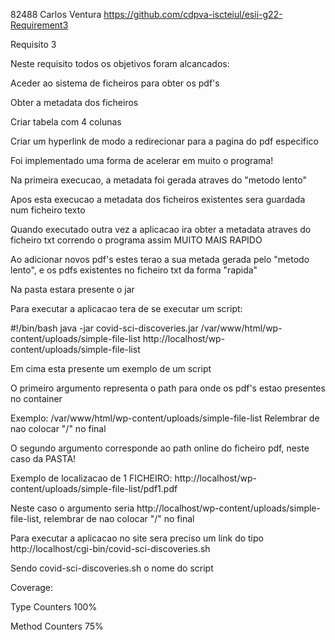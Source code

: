 82488 Carlos Ventura https://github.com/cdpva-iscteiul/esii-g22-Requirement3 

Requisito 3

Neste requisito todos os objetivos foram alcancados:

Aceder ao sistema de ficheiros para obter os pdf's

Obter a metadata dos ficheiros

Criar tabela com 4 colunas

Criar um hyperlink de modo a redirecionar para a pagina do pdf especifico

Foi implementado uma forma de acelerar em muito o programa!

Na primeira execucao, a metadata foi gerada atraves do "metodo lento"

Apos esta execucao a metadata dos ficheiros existentes sera guardada num ficheiro texto

Quando executado outra vez a aplicacao ira obter a metadata atraves do ficheiro txt correndo o programa assim MUITO MAIS RAPIDO

Ao adicionar novos pdf's estes terao a sua metada gerada pelo "metodo lento", e os pdfs existentes no ficheiro txt da forma "rapida"

Na pasta estara presente o jar

Para executar a aplicacao tera de se executar um script:

#!/bin/bash
java -jar covid-sci-discoveries.jar /var/www/html/wp-content/uploads/simple-file-list http://localhost/wp-content/uploads/simple-file-list

Em cima esta presente um exemplo de um script

O primeiro argumento representa o path para onde os pdf's estao presentes no container

Exemplo: /var/www/html/wp-content/uploads/simple-file-list Relembrar de nao colocar "/" no final

O segundo argumento corresponde ao path online do ficheiro pdf, neste caso da PASTA!

Exemplo de localizacao de 1 FICHEIRO: http://localhost/wp-content/uploads/simple-file-list/pdf1.pdf

Neste caso o argumento seria http://localhost/wp-content/uploads/simple-file-list, relembrar de nao colocar "/" no final

Para executar a aplicacao no site sera preciso um link do tipo http://localhost/cgi-bin/covid-sci-discoveries.sh

Sendo covid-sci-discoveries.sh o nome do script

Coverage:

Type Counters 100%

Method Counters 75% 
